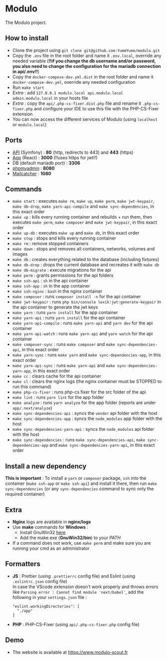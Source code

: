 # Modulo
The Modulo project.

## How to install
- Clone the project using `git clone git@github.com:YummYume/modulo.git`
- Copy the `.env` file in the root folder and name it `.env.local`, override any needed variable (**!!if you change the db username and/or password, you also need to change the configuration for the mariadb connection in api/.env!!**)
- Copy the `docker-compose-dev.yml.dist` in the root folder and name it `docker-compose-dev.yml`, override any needed configuration
- Run `make start`
- *Extra* : add `127.0.0.1 modulo.local api.modulo.local admin.modulo.local` in your hosts file
- *Extra* : copy the `api/.php-cs-fixer.dist.php` file and rename it `.php-cs-fixer.php` and configure your IDE to use this file with the PHP-CS-Fixer extension
- You can now access the different services of Modulo (using `localhost` or `modulo.local`)

## Ports
- <a href="https://modulo.local" target="_blank">API</a> (Symfony) : **80** (http, redirects to 443) and **443** (https)
- <a href="https://modulo.local:3000" target="_blank">App</a> (React) : **3000** (!!uses https for jwt!!)
- DB (default mariadb port) : **3306**
- <a href="http://modulo.local:8080" target="_blank">phpmyadmin</a> : **8080**
- <a href="http://modulo.local:1080" target="_blank">Mailcatcher</a> : **1080**

## Commands
- `make start` : executes `make rm`, `make up`, `make perm`, `make jwt-keypair`, `make db-drop`, `make yarn-api-compile` and `make sync-dependencies`, in this exact order
- `make up` : kills every running container and rebuilds + run them, then executes `make perm`, `make composer` and `make jwt-keypair`, in this exact order
- `make up-db` : executes `make up` and `make db`, in this exact order
- `make stop` : stops and kills every running container
- `make rm` : remove stopped containers
- `make down` : stops and removes all containers, networks, volumes and images
- `make db` : creates everything related to the database (including fixtures)
- `make db-drop` : drops the current database and recreates it with `make db`
- `make db-migrate` : execute migrations for the api
- `make perm` : grants permissions for the api folders
- `make ssh-api` : `sh` in the api container
- `make ssh-app` : `sh` in the app container
- `make ssh-nginx` : `bash` in the nginx container
- `make composer` : runs `composer install -n` for the api container
- `make jwt-keypair` : runs `php bin/console lexik:jwt:generate-keypair` in the api container to generate the jwt keys
- `make yarn` : runs `yarn install` for the app container
- `make yarn-api` : runs `yarn install` for the api container
- `make yarn-api-compile` : runs `make yarn-api` and `yarn dev` for the api container
- `make yarn-api-watch` : runs `make yarn-api` and `yarn watch` for the api container
- `make composer-sync` : runs `make composer` and `make sync-dependencies-api`, in this exact order
- `make yarn-sync` : runs `make yarn` and `make sync-dependencies-app`, in this exact order
- `make yarn-api-sync` : runs `make yarn-api` and `make sync-dependencies-yarn-app`, in this exact order
- `make cc` : clears cache for the api container
- `make cl` : clears the nginx logs (the nginx container must be STOPPED to run this command)
- `make php-cs-fixer` : runs php-cs fixer for the src folder of the api
- `make lint` : runs `yarn lint` for the app folder
- `make analyze` : runs `yarn analyze` for the app folder (reports are under `app/.next/analyze`)
- `make sync-dependencies-api` : syncs the `vendor` api folder with the host
- `make sync-dependencies-app` : syncs the `node_modules` app folder with the host
- `make sync-dependencies-yarn-api` : syncs the `node_modules` api folder with the host
- `make sync-dependencies` : runs `make sync-dependencies-api`, `make sync-dependencies-app` and `make sync-dependencies-yarn-api`, in this exact order

## Install a new dependency
**This is important** : To install a `yarn` or `composer` package, `ssh` into the container (`make ssh-app` or `make ssh-api`) and install it there, then run `make sync-dependencies` (or any `sync-dependencies` command to sync only the required container)

## Extra
- **Nginx** logs are available in **nginx/logs**
- Use **make** commands for **Windows** :
  - Install GnuWin32 <a href="https://altushost-swe.dl.sourceforge.net/project/gnuwin32/make/3.81/make-3.81.exe" target="_blank">here</a>
  - Add the make.exe (**GnuWin32/bin**) to your *PATH*
- If a command does not work, use `make perm` and make sure you are running your cmd as an administrator

## Formatters
- **JS** : Prettier (using `.prettierrc` config file) and Eslint (using `.eslintrc.json` config file)<br>
  In case the VScode extension doesn't work properly and throws errors like `Parsing error : Cannot find module 'next/babel'`, add the following in your `settings.json` file :<br>
  ```
  "eslint.workingDirectories": [
    "./app"
  ]
  ```
- **PHP** : PHP-CS-Fixer (using `api/.php-cs-fixer.php` config file)

## Demo
- The website is available at https://www.modulo-scout.fr
